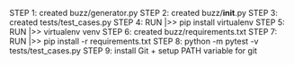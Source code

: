 STEP 1: created buzz/generator.py
STEP 2: created buzz/__init__.py
STEP 3: created tests/test_cases.py
STEP 4: RUN |>> pip install virtualenv 
STEP 5: RUN |>> virtualenv venv
STEP 6: created buzz/requirements.txt
STEP 7: RUN |>> pip install -r requirements.txt
STEP 8: python -m pytest -v tests/test_cases.py
STEP 9: install Git + setup PATH variable for git
